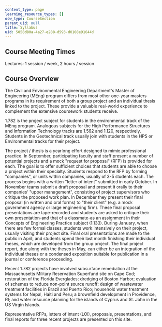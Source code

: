 ```yaml
---
content_type: page
learning_resource_types: []
ocw_type: CourseSection
parent_uid: null
title: Syllabus
uid: 5058d80a-4a27-e288-d593-d0108e91644d
---
```


Course Meeting Times
--------------------

Lectures: 1 session / week, 2 hours / session

Course Overview
---------------

The Civil and Environmental Engineering Department's Master of Engineering (MEng) program differs from most other one-year masters programs in its requirement of both a group project and an individual thesis linked to the project. These provide a valuable real-world experience to complement the extensive coursework students receive.

1.782 is the project subject for students in the environmental track of the MEng program. Analogous subjects for the High Performance Structures and Information Technology tracks are 1.562 and 1.120, respectively. Students in the Geotechnical track usually join with students in the HPS or Environmental tracks for their project.

The project / thesis is a yearlong effort designed to mimic professional practice. In September, participating faculty and staff present a number of potential projects and a mock "request for proposal" (RFP) is provided for each. The goal is to offer sufficient choices that students are able to choose a project within their specialty. Students respond to the RFP by forming "companies", or units within companies, usually of 3-5 students each. The process begins with a written "letter of intent" submitted in early October. In November teams submit a draft proposal and present it orally to their companies' "upper management", consisting of project supervisors who critique the proposed work plan. In December they present their final proposal (in written and oral forms) to "their client" (e.g. a mock government agency or large engineering firm). These final proposal presentations are tape-recorded and students are asked to critique their own presentation-and that of a classmate-as an assignment in their Concepts of Engineering Practice subject (1.133). During January, when there are few formal classes, students work intensively on their project, usually visiting their project site. Final oral presentations are made to the public in April, and students spend their last month finishing their individual theses, which are developed from the group project. The final project report, due along with the theses in May, can either be an integration of the individual theses or a condensed exposition suitable for publication in a journal or conference proceeding.

Recent 1.782 projects have involved subsurface remediation at the Massachusetts Military Reservation Superfund site on Cape Cod; restoration of the Florida Everglades; dredging of Boston Harbor; evaluation of schemes to reduce non-point source runoff; design of wastewater treatment facilities in Brazil and Puerto Rico; household water treatment systems for Nepal, Haiti and Peru; a brownfield development in Providence, RI; and water resource planning for the islands of Cyprus and St. John in the US Virgin Islands.

Representative RFPs, letters of intent (LOI), proposals, presentations, and final reports for three recent projects are presented on this site.